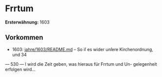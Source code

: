 # Frrtum

**Ersterwähnung:** 1603

## Vorkommen
- 1603: [jahre/1603/README.md](../jahre/1603/README.md) – So iſ es wider unſere Kirchenordnung, und
34


— 530 — l
wird die Zeit geben, was hieraus für Frrtum und Un-
gelegenheit erfolgen wird...
